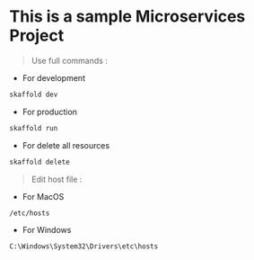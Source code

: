 # This is a sample Microservices Project

> Use full commands :

- For development

```bash
skaffold dev
```

- For production

```bash
skaffold run
```

- For delete all resources

```bash
skaffold delete
```

> Edit host file :

- For MacOS

```bash
/etc/hosts
```

- For Windows

```bash
C:\Windows\System32\Drivers\etc\hosts
```
